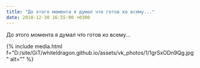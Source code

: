 ```yaml
---
title: "До этого момента я думал что готов ко всему..."
date: 2018-12-30 16:55:00 +0300
---
```


До этого момента я думал что готов ко всему...

{% include media.html f="D:/site/GiT/whiteldragon.github.io/assets/vk_photos/1/1grSxODn9Qg.jpg" alt="" %}
